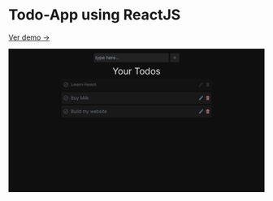 # **Todo-App using ReactJS** 

[Ver demo ->](https://lighthearted-fenglisu-58fed5.netlify.app/)

![Primer Diseno](./screenshot/Screenshot%20from%202023-02-13%2020.02.43.png)
